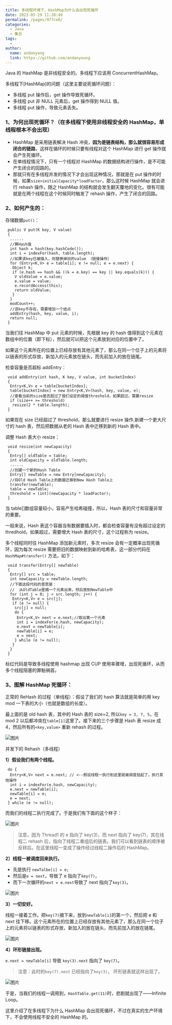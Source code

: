 ```yaml
---
title: 多线程环境下，HashMap为什么会出现死循环
date: 2023-05-29 11:20:49
permalink: /pages/977ce6/
categories:
  - Java
  - 集合
tags:
  -
author:
  name: andanyang
  link: https://github.com/andanyoung
---
```


Java 的 HashMap 是非线程安全的。多线程下应该用 ConcurrentHashMap。

多线程下[HashMap]的问题（这里主要说死循环问题）：

- 多线程 put 操作后，get 操作导致死循环。
- 多线程 put 非 NULL 元素后，get 操作得到 NULL 值。
- 多线程 put 操作，导致元素丢失。

### 1、为何出现死循环？（在多线程下使用非线程安全的 HashMap，单线程根本不会出现）

- HashMap 是采用链表解决 Hash 冲突，**因为是链表结构，那么就很容易形成闭合的链路**，这样在循环的时候只要有线程对这个 HashMap 进行 get 操作就会产生死循环。
- 在单线程情况下，只有一个线程对 HashMap 的数据结构进行操作，是不可能产生闭合的回路的。
- 那就只有在多线程并发的情况下才会出现这种情况，那就是在 put 操作的时候，如果`size>initialCapacity*loadFactor`，那么这时候 HashMap 就会进行 rehash 操作，随之 HashMap 的结构就会发生翻天覆地的变化。很有可能就是在两个线程在这个时候同时触发了 rehash 操作，产生了闭合的回路。

### 2、如何产生的：

存储数据`put()`：

```
 public V put(K key, V value)
 {
  ......
  //算Hash值
  int hash = hash(key.hashCode());
  int i = indexFor(hash, table.length);
  //如果该key已被插入，则替换掉旧的value （链接操作）
  for (Entry<K,V> e = table[i]; e != null; e = e.next) {
   Object k;
   if (e.hash == hash && ((k = e.key) == key || key.equals(k))) {
    V oldValue = e.value;
    e.value = value;
    e.recordAccess(this);
    return oldValue;
   }
  }
  modCount++;
  //该key不存在，需要增加一个结点
  addEntry(hash, key, value, i);
  return null;
 }
```

当我们往 HashMap 中 put 元素的时候，先根据 key 的 hash 值得到这个元素在数组中的位置（即下标），然后就可以把这个元素放到对应的位置中了。

如果这个元素所在的位置上已经存放有其他元素了，那么在同一个位子上的元素将以链表的形式存放，新加入的元素放在链头，而先前加入的放在链尾。

检查容量是否超标 addEntry：

```
 void addEntry(int hash, K key, V value, int bucketIndex)
 {
  Entry<K,V> e = table[bucketIndex];
  table[bucketIndex] = new Entry<K,V>(hash, key, value, e);
  //查看当前的size是否超过了我们设定的阈值threshold，如果超过，需要resize
  if (size++ >= threshold)
   resize(2 * table.length);
 }
```

如果现在 size 已经超过了 threshold，那么就要进行 resize 操作,新建一个更大尺寸的 hash 表，然后把数据从老的 Hash 表中迁移到新的 Hash 表中。

调整 Hash 表大小 resize：

```
 void resize(int newCapacity)
 {
  Entry[] oldTable = table;
  int oldCapacity = oldTable.length;
  ......
  //创建一个新的Hash Table
  Entry[] newTable = new Entry[newCapacity];
  //将Old Hash Table上的数据迁移到New Hash Table上
  transfer(newTable);
  table = newTable;
  threshold = (int)(newCapacity * loadFactor);
 }
```

当 table[]数组容量较小，容易产生哈希碰撞，所以，Hash 表的尺寸和容量非常的重要。

一般来说，Hash 表这个容器当有数据要插入时，都会检查容量有没有超过设定的 thredhold，如果超过，需要增大 Hash 表的尺寸，这个过程称为 resize。

多个线程同时往 HashMap 添加新元素时，多次 resize 会有一定概率出现死循环，因为每次 resize 需要把旧的数据映射到新的哈希表，这一部分代码在`HashMap#transfer()` 方法，如下：

```
 void transfer(Entry[] newTable)
 {
  Entry[] src = table;
  int newCapacity = newTable.length;
  //下面这段代码的意思是：
  //  从OldTable里摘一个元素出来，然后放到NewTable中
  for (int j = 0; j < src.length; j++) {
   Entry<K,V> e = src[j];
   if (e != null) {
    src[j] = null;
    do {
     Entry<K,V> next = e.next;//取出第一个元素
     int i = indexFor(e.hash, newCapacity);
     e.next = newTable[i];
     newTable[i] = e;
     e = next;
    } while (e != null);
   }
  }
 }
```

标红代码是导致多线程使用 hashmap 出现 CUP 使用率骤增，出现死循环，从而多个线程阻塞的罪魁祸首。

### 3、图解 HashMap 死循环：

正常的 ReHash 的过程（单线程）：假设了我们的 hash 算法就是简单的用 key mod 一下表的大小（也就是数组的长度）。

最上面的是 old hash 表，其中的 Hash 表的 size=2, 所以`key = 3, 7, 5`，在 mod 2 以后都冲突在`table[1]`这里了。接下来的三个步骤是 Hash 表 resize 成 4，然后所有的`<key,value>` 重新 rehash 的过程。

![图片](../../.vuepress/public/java/640-121adqwqw.png)

并发下的 Rehash（多线程）

**1）假设我们有两个线程。**

```
 do {
  Entry<K,V> next = e.next; // <--假设线程一执行到这里就被调度挂起了，执行其他操作
  int i = indexFor(e.hash, newCapacity);
  e.next = newTable[i];
  newTable[i] = e;
  e = next;
 } while (e != null);
```

而我们的线程二执行完成了。于是我们有下面的这个样子：

![图片](../../.vuepress/public/java/640-1685331017703-3.png)

> 注意，因为 Thread1 的 e 指向了 key(3)，而 next 指向了 key(7)，其在线程二 rehash 后，指向了线程二重组后的链表。我们可以看到链表的顺序被反转后。在这里线程一变成了操作经过线程二操作后的 HashMap。

**2）线程一被调度回来执行。**

- 先是执行 `newTalbe[i] = e;`
- 然后是`e = next`，导致了 e 指向了`key(7)`，
- 而下一次循环的`next = e.next`导致了 next 指向了`key(3)`。

![图片](../../.vuepress/public/java/640-1685331020349-6.png)

**3）一切安好。**

线程一接着工作。把`key(7)`摘下来，放到`newTable[i]`的第一个，然后把 e 和 next 往下移。这个元素所在的位置上已经存放有其他元素了，那么在同一个位子上的元素将以链表的形式存放，新加入的放在链头，而先前加入的放在链尾。

![图片](../../.vuepress/public/java/640-1685331023062-9.png)

**4）环形链接出现。**

`e.next = newTable[i]` 导致 `key(3).next` 指向了 `key(7)`。

> 注意：此时的`key(7).next` 已经指向了`key(3)`， 环形链表就这样出现了。

![图片](../../.vuepress/public/java/640-1685331025878-12.png)

于是，当我们的线程一调用到，`HashTable.get(11)`时，悲剧就出现了——Infinite Loop。

这里介绍了在多线程下为什么 HashMap 会出现死循环，不过在真实的生产环境下，不会使用线程不安全的 HashMap 的。
